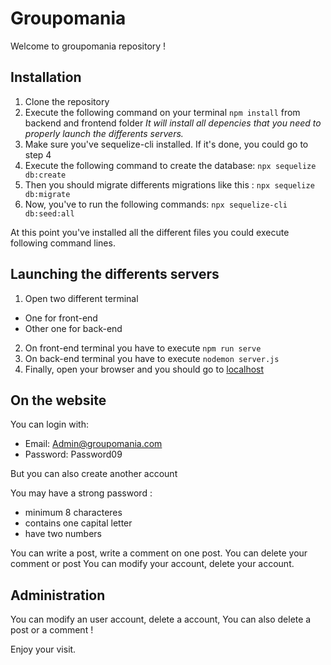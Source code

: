 # Groupomania

Welcome to groupomania repository !

## Installation

1. Clone the repository
2. Execute the following command on your terminal `npm install` from backend and frontend folder
*It will install all depencies that you need to properly launch the differents servers.*
3. Make sure you've sequelize-cli installed. If it's done, you could go to step 4
4. Execute the following command to create the database: `npx sequelize db:create`
5. Then you should migrate differents migrations like this : `npx sequelize db:migrate`
6. Now, you've to run the following commands: `npx sequelize-cli db:seed:all`

At this point you've installed all the different files you could execute following command lines.

## Launching the differents servers

1. Open two different terminal  
  * One for front-end  
  * Other one for back-end
2. On front-end terminal you have to execute `npm run serve`
3. On back-end terminal you have to execute  `nodemon server.js`
4. Finally, open your browser and you should go to [localhost](http://localhost:8080/)

## On the website

You can login with:
- Email: Admin@groupomania.com
- Password: Password09

But you can also create another account

You may have a strong password :
* minimum 8 characteres
* contains one capital letter
* have two numbers   

You can write a post, write a comment on one post.
You can delete your comment or post
You can modify your account, delete your account.

## Administration

You can modify an user account, delete a account,
You can also delete a post or a comment !

Enjoy your visit.
